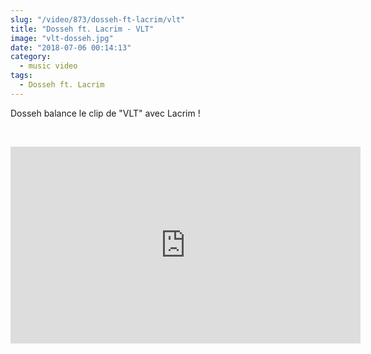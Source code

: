 ```yaml
--- 
slug: "/video/873/dosseh-ft-lacrim/vlt"
title: "Dosseh ft. Lacrim - VLT"
image: "vlt-dosseh.jpg"
date: "2018-07-06 00:14:13"
category:
  - music video
tags:
  - Dosseh ft. Lacrim
---
```

<p>Dosseh balance le clip de "VLT" avec Lacrim !</p><br/><p><iframe width="560" height="315" src="https://www.youtube.com/embed/nF1vFZU7Fwo" frameborder="0" allow="autoplay; encrypted-media" allowfullscreen></iframe></p>